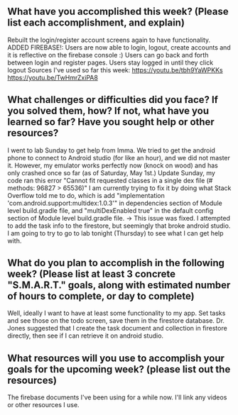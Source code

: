 ## What have you accomplished this week? (Please list each accomplishment, and explain)
Rebuilt the login/register account screens again to have functionality. 
ADDED FIREBASE!:
Users are now able to login, logout, create accounts and it is reflective on the firebase console :) 
Users can go back and forth between login and register pages. 
Users stay logged in until they click logout
Sources I've used so far this week:
https://youtu.be/tbh9YaWPKKs
https://youtu.be/TwHmrZxiPA8

## What challenges or difficulties did you face? If you solved them, how? If not, what have you learned so far? Have you sought help or other resources?
I went to lab Sunday to get help from Imma. We tried to get the android phone to connect to Android studio (for like an hour), and we did not master it. However, my emulator works perfectly now (knock on wood) and has only crashed once so far (as of Saturday, May 1st.) 
Update Sunday, my code ran this error "Cannot fit requested classes in a single dex file (# methods: 96827 > 65536)" I am currently trying to fix it by doing what Stack Overflow told me to do, which is add "implementation 'com.android.support:multidex:1.0.3'" in dependencies section of Module level build.gradle file, and "multiDexEnabled true" in the default config section of Module level build.gradle file. -> This issue was fixed.
I attempted to add the task info to the firestore, but seemingly that broke android studio. I am going to try to go to lab tonight (Thursday) to see what I can get help with. 

## What do you plan to accomplish in the following week? (Please list at least 3 concrete "S.M.A.R.T." goals, along with estimated number of hours to complete, or day to complete)
Well, ideally I want to have at least some functionality to my app. Set tasks and see those on the todo screen, save them in the firestore database. Dr. Jones suggested that I create the task document and collection in firestore directly, then see if I can retrieve it on android studio.

## What resources will you use to accomplish your goals for the upcoming week? (please list out the resources)
The firebase documents I've been using for a while now. I'll link any videos or other resources I use. 
